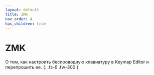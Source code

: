```yaml
---
layout: default
title: ZMK
nav_order: 4
has_children: true
---
```


# ZMK

О том, как настроить беспроводную клавиатуру в Keymap Editor и перепрошить ее.
{: .fs-6 .fw-300 }
